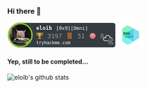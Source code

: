 ### Hi there 👋


[![badge](./images/eloib.png)](https://tryhackme.com/p/eloib)
[![badge](./images/eloilogo.png)](https://eloibarti.com)


#### Yep, still to be completed...


![eloib's github stats](https://github-readme-stats.vercel.app/api?username=eloib&show_icons=true)

